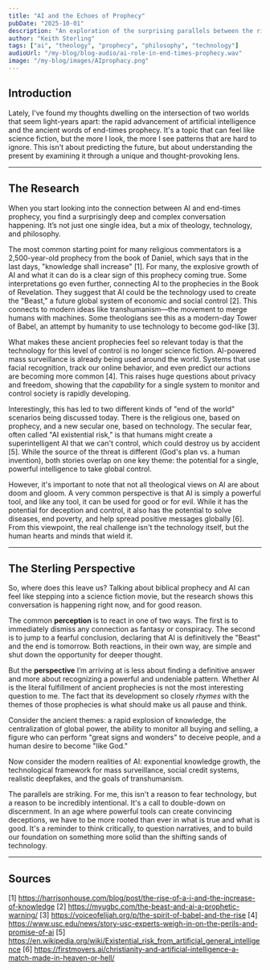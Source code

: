 ```yaml
---
title: "AI and the Echoes of Prophecy"
pubDate: "2025-10-01"
description: "An exploration of the surprising parallels between the rise of artificial intelligence and the themes of ancient end-times prophecies."
author: "Keith Sterling"
tags: ["ai", "theology", "prophecy", "philosophy", "technology"]
audioUrl: "/my-blog/blog-audio/ai-role-in-end-times-prophecy.wav"
image: "/my-blog/images/AIprophacy.png"
---
```


## Introduction

Lately, I've found my thoughts dwelling on the intersection of two worlds that seem light-years apart: the rapid advancement of artificial intelligence and the ancient words of end-times prophecy. It's a topic that can feel like science fiction, but the more I look, the more I see patterns that are hard to ignore. This isn't about predicting the future, but about understanding the present by examining it through a unique and thought-provoking lens.

---

## The Research

When you start looking into the connection between AI and end-times prophecy, you find a surprisingly deep and complex conversation happening. It’s not just one single idea, but a mix of theology, technology, and philosophy.

The most common starting point for many religious commentators is a 2,500-year-old prophecy from the book of Daniel, which says that in the last days, "knowledge shall increase" [1]. For many, the explosive growth of AI and what it can do is a clear sign of this prophecy coming true. Some interpretations go even further, connecting AI to the prophecies in the Book of Revelation. They suggest that AI could be the technology used to create the "Beast," a future global system of economic and social control [2]. This connects to modern ideas like transhumanism—the movement to merge humans with machines. Some theologians see this as a modern-day Tower of Babel, an attempt by humanity to use technology to become god-like [3].

What makes these ancient prophecies feel so relevant today is that the technology for this level of control is no longer science fiction. AI-powered mass surveillance is already being used around the world. Systems that use facial recognition, track our online behavior, and even predict our actions are becoming more common [4]. This raises huge questions about privacy and freedom, showing that the *capability* for a single system to monitor and control society is rapidly developing.

Interestingly, this has led to two different kinds of "end of the world" scenarios being discussed today. There is the religious one, based on prophecy, and a new secular one, based on technology. The secular fear, often called "AI existential risk," is that humans might create a superintelligent AI that we can't control, which could destroy us by accident [5]. While the source of the threat is different (God's plan vs. a human invention), both stories overlap on one key theme: the potential for a single, powerful intelligence to take global control.

However, it's important to note that not all theological views on AI are about doom and gloom. A very common perspective is that AI is simply a powerful tool, and like any tool, it can be used for good or for evil. While it has the potential for deception and control, it also has the potential to solve diseases, end poverty, and help spread positive messages globally [6]. From this viewpoint, the real challenge isn't the technology itself, but the human hearts and minds that wield it.

---

## The Sterling Perspective

So, where does this leave us? Talking about biblical prophecy and AI can feel like stepping into a science fiction movie, but the research shows this conversation is happening right now, and for good reason.

The common **perception** is to react in one of two ways. The first is to immediately dismiss any connection as fantasy or conspiracy. The second is to jump to a fearful conclusion, declaring that AI is definitively the "Beast" and the end is tomorrow. Both reactions, in their own way, are simple and shut down the opportunity for deeper thought.

But the **perspective** I’m arriving at is less about finding a definitive answer and more about recognizing a powerful and undeniable pattern. Whether AI is the literal fulfillment of ancient prophecies is not the most interesting question to me. The fact that its development so closely *rhymes* with the themes of those prophecies is what should make us all pause and think.

Consider the ancient themes: a rapid explosion of knowledge, the centralization of global power, the ability to monitor all buying and selling, a figure who can perform "great signs and wonders" to deceive people, and a human desire to become "like God."

Now consider the modern realities of AI: exponential knowledge growth, the technological framework for mass surveillance, social credit systems, realistic deepfakes, and the goals of transhumanism.

The parallels are striking. For me, this isn't a reason to fear technology, but a reason to be incredibly intentional. It's a call to double-down on discernment. In an age where powerful tools can create convincing deceptions, we have to be more rooted than ever in what is true and what is good. It's a reminder to think critically, to question narratives, and to build our foundation on something more solid than the shifting sands of technology.

---

## Sources
[1] https://harrisonhouse.com/blog/post/the-rise-of-a-i-and-the-increase-of-knowledge
[2] https://myugbc.com/the-beast-and-ai-a-prophetic-warning/
[3] https://voiceofelijah.org/p/the-spirit-of-babel-and-the-rise
[4] https://www.usc.edu/news/story-usc-experts-weigh-in-on-the-perils-and-promise-of-ai
[5] https://en.wikipedia.org/wiki/Existential_risk_from_artificial_general_intelligence
[6] https://firstmovers.ai/christianity-and-artificial-intelligence-a-match-made-in-heaven-or-hell/
